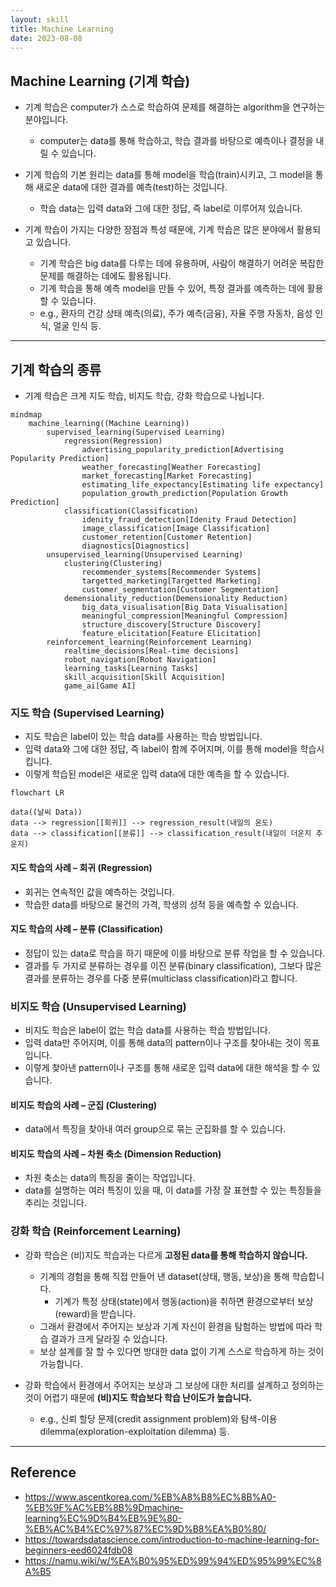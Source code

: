 ```yaml
---
layout: skill
title: Machine Learning
date: 2023-08-08
---
```





## Machine Learning (기계 학습)

- 기계 학습은 computer가 스스로 학습하여 문제를 해결하는 algorithm을 연구하는 분야입니다.
    - computer는 data를 통해 학습하고, 학습 결과를 바탕으로 예측이나 결정을 내릴 수 있습니다.

- 기계 학습의 기본 원리는 data를 통해 model을 학습(train)시키고, 그 model을 통해 새로운 data에 대한 결과를 예측(test)하는 것입니다.
    - 학습 data는 입력 data와 그에 대한 정답, 즉 label로 이루어져 있습니다.

- 기계 학습이 가지는 다양한 장점과 특성 때문에, 기계 학습은 많은 분야에서 활용되고 있습니다. 
    - 기계 학습은 big data를 다루는 데에 유용하며, 사람이 해결하기 어려운 복잡한 문제를 해결하는 데에도 활용됩니다.
    - 기계 학습을 통해 예측 model을 만들 수 있어, 특정 결과를 예측하는 데에 활용할 수 있습니다.
    - e.g., 환자의 건강 상태 예측(의료), 주가 예측(금융), 자율 주행 자동차, 음성 인식, 얼굴 인식 등.




---




## 기계 학습의 종류

- 기계 학습은 크게 지도 학습, 비지도 학습, 강화 학습으로 나뉩니다.

```mermaid
mindmap
    machine_learning((Machine Learning))
        supervised_learning(Supervised Learning)
            regression(Regression)
                advertising_popularity_prediction[Advertising Popularity Prediction]
                weather_forecasting[Weather Forecasting]
                market_forecasting[Market Forecasting]
                estimating_life_expectancy[Estimating life expectancy]
                population_growth_prediction[Population Growth Prediction]
            classification(Classification)
                idenity_fraud_detection[Idenity Fraud Detection]
                image_classification[Image Classification]
                customer_retention[Customer Retention]
                diagnostics[Diagnostics]
        unsupervised_learning(Unsupervised Learning)
            clustering(Clustering)
                recommender_systems[Recommender Systems]
                targetted_marketing[Targetted Marketing]
                customer_segmentation[Customer Segmentation]
            demensionality_reduction(Demensionality Reduction)
                big_data_visualisation[Big Data Visualisation]
                meaningful_compression[Meaningful Compression]
                structure_discovery[Structure Discovery]
                feature_elicitation[Feature Elicitation]
        reinforcement_learning(Reinforcement Learning)
            realtime_decisions[Real-time decisions]
            robot_navigation[Robot Navigation]
            learning_tasks[Learning Tasks]
            skill_acquisition[Skill Acquisition]
            game_ai[Game AI]
```


### 지도 학습 (Supervised Learning)

- 지도 학습은 label이 있는 학습 data를 사용하는 학습 방법입니다.
- 입력 data와 그에 대한 정답, 즉 label이 함께 주어지며, 이를 통해 model을 학습시킵니다.
- 이렇게 학습된 model은 새로운 입력 data에 대한 예측을 할 수 있습니다.

```mermaid
flowchart LR

data((날씨 Data))
data --> regression[[회귀]] --> regression_result(내일의 온도)
data --> classification[[분류]] --> classification_result(내일이 더운지 추운지)
```

#### 지도 학습의 사례 – 회귀 (Regression)

- 회귀는 연속적인 값을 예측하는 것입니다.
- 학습한 data를 바탕으로 물건의 가격, 학생의 성적 등을 예측할 수 있습니다.

#### 지도 학습의 사례 – 분류 (Classification)

- 정답이 있는 data로 학습을 하기 때문에 이를 바탕으로 분류 작업을 할 수 있습니다.
- 결과를 두 가지로 분류하는 경우를 이진 분류(binary classification), 그보다 많은 결과를 분류하는 경우를 다중 분류(multiclass classification)라고 합니다.


### 비지도 학습 (Unsupervised Learning)

- 비지도 학습은 label이 없는 학습 data를 사용하는 학습 방법입니다.
- 입력 data만 주어지며, 이를 통해 data의 pattern이나 구조를 찾아내는 것이 목표입니다.
- 이렇게 찾아낸 pattern이나 구조를 통해 새로운 입력 data에 대한 해석을 할 수 있습니다.

#### 비지도 학습의 사례 – 군집 (Clustering)

- data에서 특징을 찾아내 여러 group으로 묶는 군집화를 할 수 있습니다.

#### 비지도 학습의 사례 – 차원 축소 (Dimension Reduction)

- 차원 축소는 data의 특징을 줄이는 작업입니다.
- data를 설명하는 여러 특징이 있을 때, 이 data를 가장 잘 표현할 수 있는 특징들을 추리는 것입니다.


### 강화 학습 (Reinforcement Learning)

- 강화 학습은 (비)지도 학습과는 다르게 **고정된 data를 통해 학습하지 않습니다.**
    - 기계의 경험을 통해 직접 만들어 낸 dataset(상태, 행동, 보상)을 통해 학습합니다.
        - 기계가 특정 상태(state)에서 행동(action)을 취하면 환경으로부터 보상(reward)을 받습니다.
    - 그래서 환경에서 주어지는 보상과 기계 자신이 환경을 탐험하는 방법에 따라 학습 결과가 크게 달라질 수 있습니다.
    - 보상 설계를 잘 할 수 있다면 방대한 data 없이 기계 스스로 학습하게 하는 것이 가능합니다.

- 강화 학습에서 환경에서 주어지는 보상과 그 보상에 대한 처리를 설계하고 정의하는 것이 어렵기 때문에 **(비)지도 학습보다 학습 난이도가 높습니다.**
    - e.g., 신뢰 할당 문제(credit assignment problem)와 탐색-이용 dilemma(exploration-exploitation dilemma) 등.
    



---




## Reference

- <https://www.ascentkorea.com/%EB%A8%B8%EC%8B%A0-%EB%9F%AC%EB%8B%9Dmachine-learning%EC%9D%B4%EB%9E%80-%EB%AC%B4%EC%97%87%EC%9D%B8%EA%B0%80/>
- <https://towardsdatascience.com/introduction-to-machine-learning-for-beginners-eed6024fdb08>
- <https://namu.wiki/w/%EA%B0%95%ED%99%94%ED%95%99%EC%8A%B5>
